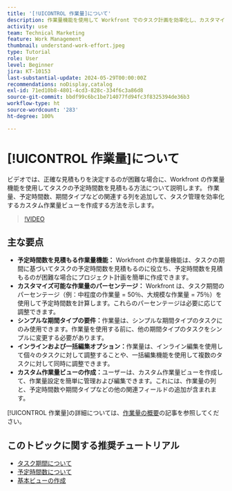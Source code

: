 ```yaml
---
title: '[!UICONTROL 作業量]について'
description: 作業量機能を使用して Workfront でのタスク計画を効率化し、カスタマイズ可能な予定時間の見積もり、インラインおよび一括編集、カスタムビューを使用して、効率的なプロジェクト管理を実現します。
activity: use
team: Technical Marketing
feature: Work Management
thumbnail: understand-work-effort.jpeg
type: Tutorial
role: User
level: Beginner
jira: KT-10153
last-substantial-update: 2024-05-29T00:00:00Z
recommendations: noDisplay,catalog
exl-id: 71ed10b8-4801-4cd3-828c-334f6c3a86d8
source-git-commit: bbdf99c6bc1be714077fd94fc3f8325394de36b3
workflow-type: ht
source-wordcount: '283'
ht-degree: 100%

---
```


# [!UICONTROL 作業量]について

ビデオでは、正確な見積もりを決定するのが困難な場合に、Workfront の作業量機能を使用してタスクの予定時間数を見積もる方法について説明します。
作業量、予定時間数、期間タイプなどの関連する列を追加して、タスク管理を効率化するカスタム作業量ビューを作成する方法を示します。

>[!VIDEO](https://video.tv.adobe.com/v/3447400/?quality=12&learn=on&enablevpops=1&captions=jpn)

## 主な要点

* **予定時間数を見積もる作業量機能：** Workfront の作業量機能は、タスクの期間に基づいてタスクの予定時間数を見積もるのに役立ち、予定時間数を見積もるのが困難な場合にプロジェクト計画を簡単に作成できます。
* **カスタマイズ可能な作業量のパーセンテージ：** Workfront は、タスク期間のパーセンテージ（例：中程度の作業量 = 50％、大規模な作業量 = 75％）を使用して予定時間数を計算します。これらのパーセンテージは必要に応じて調整できます。
* **シンプルな期間タイプの要件：**&#x200B;作業量は、シンプルな期間タイプのタスクにのみ使用できます。作業量を使用する前に、他の期間タイプのタスクをシンプルに変更する必要があります。
* **インラインおよび一括編集オプション：**&#x200B;作業量は、インライン編集を使用して個々のタスクに対して調整することや、一括編集機能を使用して複数のタスクに対して同時に調整できます。
* **カスタム作業量ビューの作成：**&#x200B;ユーザーは、カスタム作業量ビューを作成して、作業量設定を簡単に管理および編集できます。これには、作業量の列と、予定時間数や期間タイプなどの他の関連フィールドの追加が含まれます。


[!UICONTROL 作業量]の詳細については、[作業量の概要](https://experienceleague.adobe.com/docs/workfront/using/manage-work/tasks/task-information/work-effort.html?lang=ja)の記事を参照してください。


## このトピックに関する推奨チュートリアル

* [タスク期間について](/help/manage-work/tasks/understand-task-durations.md)
* [予定時間数について](/help/manage-work/tasks/understand-planned-hours.md)
* [基本ビューの作成](/help/reporting/basic-reporting/create-a-basic-view.md)
